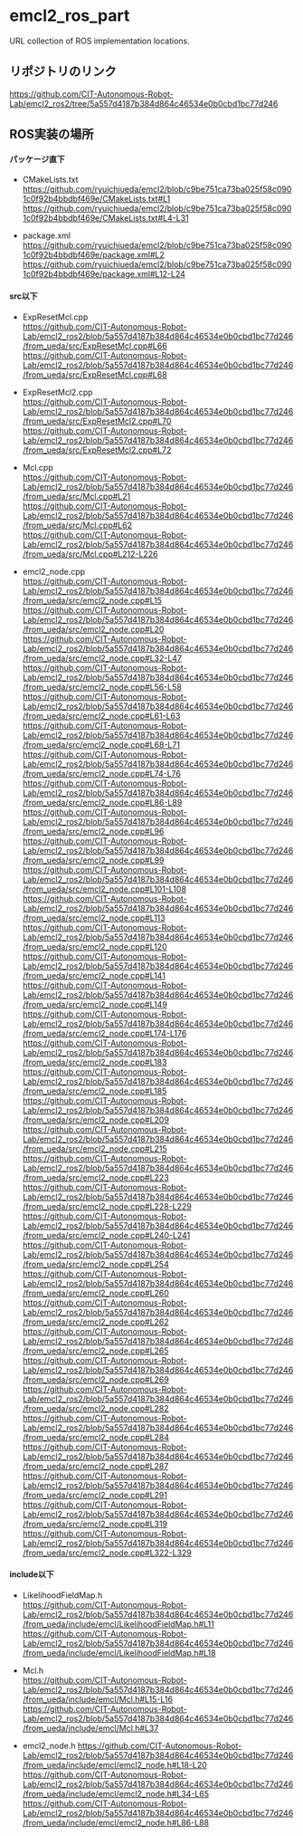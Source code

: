 # emcl2_ros_part
URL collection of ROS implementation locations.


## リポジトリのリンク
https://github.com/CIT-Autonomous-Robot-Lab/emcl2_ros2/tree/5a557d4187b384d864c46534e0b0cbd1bc77d246

## ROS実装の場所

#### パッケージ直下
* CMakeLists.txt  
https://github.com/ryuichiueda/emcl2/blob/c9be751ca73ba025f58c0901c0f92b4bbdbf469e/CMakeLists.txt#L1  
https://github.com/ryuichiueda/emcl2/blob/c9be751ca73ba025f58c0901c0f92b4bbdbf469e/CMakeLists.txt#L4-L31  

* package.xml  
https://github.com/ryuichiueda/emcl2/blob/c9be751ca73ba025f58c0901c0f92b4bbdbf469e/package.xml#L2  
https://github.com/ryuichiueda/emcl2/blob/c9be751ca73ba025f58c0901c0f92b4bbdbf469e/package.xml#L12-L24  

#### src以下
* ExpResetMcl.cpp  
https://github.com/CIT-Autonomous-Robot-Lab/emcl2_ros2/blob/5a557d4187b384d864c46534e0b0cbd1bc77d246/from_ueda/src/ExpResetMcl.cpp#L66  
https://github.com/CIT-Autonomous-Robot-Lab/emcl2_ros2/blob/5a557d4187b384d864c46534e0b0cbd1bc77d246/from_ueda/src/ExpResetMcl.cpp#L68  

* ExpResetMcl2.cpp  
https://github.com/CIT-Autonomous-Robot-Lab/emcl2_ros2/blob/5a557d4187b384d864c46534e0b0cbd1bc77d246/from_ueda/src/ExpResetMcl2.cpp#L70  
https://github.com/CIT-Autonomous-Robot-Lab/emcl2_ros2/blob/5a557d4187b384d864c46534e0b0cbd1bc77d246/from_ueda/src/ExpResetMcl2.cpp#L72  

* Mcl.cpp  
https://github.com/CIT-Autonomous-Robot-Lab/emcl2_ros2/blob/5a557d4187b384d864c46534e0b0cbd1bc77d246/from_ueda/src/Mcl.cpp#L21  
https://github.com/CIT-Autonomous-Robot-Lab/emcl2_ros2/blob/5a557d4187b384d864c46534e0b0cbd1bc77d246/from_ueda/src/Mcl.cpp#L62  
https://github.com/CIT-Autonomous-Robot-Lab/emcl2_ros2/blob/5a557d4187b384d864c46534e0b0cbd1bc77d246/from_ueda/src/Mcl.cpp#L212-L226

* emcl2_node.cpp  
https://github.com/CIT-Autonomous-Robot-Lab/emcl2_ros2/blob/5a557d4187b384d864c46534e0b0cbd1bc77d246/from_ueda/src/emcl2_node.cpp#L15  
https://github.com/CIT-Autonomous-Robot-Lab/emcl2_ros2/blob/5a557d4187b384d864c46534e0b0cbd1bc77d246/from_ueda/src/emcl2_node.cpp#L20  
https://github.com/CIT-Autonomous-Robot-Lab/emcl2_ros2/blob/5a557d4187b384d864c46534e0b0cbd1bc77d246/from_ueda/src/emcl2_node.cpp#L32-L47  
https://github.com/CIT-Autonomous-Robot-Lab/emcl2_ros2/blob/5a557d4187b384d864c46534e0b0cbd1bc77d246/from_ueda/src/emcl2_node.cpp#L56-L58  
https://github.com/CIT-Autonomous-Robot-Lab/emcl2_ros2/blob/5a557d4187b384d864c46534e0b0cbd1bc77d246/from_ueda/src/emcl2_node.cpp#L61-L63  
https://github.com/CIT-Autonomous-Robot-Lab/emcl2_ros2/blob/5a557d4187b384d864c46534e0b0cbd1bc77d246/from_ueda/src/emcl2_node.cpp#L68-L71  
https://github.com/CIT-Autonomous-Robot-Lab/emcl2_ros2/blob/5a557d4187b384d864c46534e0b0cbd1bc77d246/from_ueda/src/emcl2_node.cpp#L74-L76  
https://github.com/CIT-Autonomous-Robot-Lab/emcl2_ros2/blob/5a557d4187b384d864c46534e0b0cbd1bc77d246/from_ueda/src/emcl2_node.cpp#L86-L89  
https://github.com/CIT-Autonomous-Robot-Lab/emcl2_ros2/blob/5a557d4187b384d864c46534e0b0cbd1bc77d246/from_ueda/src/emcl2_node.cpp#L96  
https://github.com/CIT-Autonomous-Robot-Lab/emcl2_ros2/blob/5a557d4187b384d864c46534e0b0cbd1bc77d246/from_ueda/src/emcl2_node.cpp#L99  
https://github.com/CIT-Autonomous-Robot-Lab/emcl2_ros2/blob/5a557d4187b384d864c46534e0b0cbd1bc77d246/from_ueda/src/emcl2_node.cpp#L101-L108  
https://github.com/CIT-Autonomous-Robot-Lab/emcl2_ros2/blob/5a557d4187b384d864c46534e0b0cbd1bc77d246/from_ueda/src/emcl2_node.cpp#L113  
https://github.com/CIT-Autonomous-Robot-Lab/emcl2_ros2/blob/5a557d4187b384d864c46534e0b0cbd1bc77d246/from_ueda/src/emcl2_node.cpp#L120  
https://github.com/CIT-Autonomous-Robot-Lab/emcl2_ros2/blob/5a557d4187b384d864c46534e0b0cbd1bc77d246/from_ueda/src/emcl2_node.cpp#L141  
https://github.com/CIT-Autonomous-Robot-Lab/emcl2_ros2/blob/5a557d4187b384d864c46534e0b0cbd1bc77d246/from_ueda/src/emcl2_node.cpp#L149  
https://github.com/CIT-Autonomous-Robot-Lab/emcl2_ros2/blob/5a557d4187b384d864c46534e0b0cbd1bc77d246/from_ueda/src/emcl2_node.cpp#L174-L176  
https://github.com/CIT-Autonomous-Robot-Lab/emcl2_ros2/blob/5a557d4187b384d864c46534e0b0cbd1bc77d246/from_ueda/src/emcl2_node.cpp#L183  
https://github.com/CIT-Autonomous-Robot-Lab/emcl2_ros2/blob/5a557d4187b384d864c46534e0b0cbd1bc77d246/from_ueda/src/emcl2_node.cpp#L185  
https://github.com/CIT-Autonomous-Robot-Lab/emcl2_ros2/blob/5a557d4187b384d864c46534e0b0cbd1bc77d246/from_ueda/src/emcl2_node.cpp#L209  
https://github.com/CIT-Autonomous-Robot-Lab/emcl2_ros2/blob/5a557d4187b384d864c46534e0b0cbd1bc77d246/from_ueda/src/emcl2_node.cpp#L215  
https://github.com/CIT-Autonomous-Robot-Lab/emcl2_ros2/blob/5a557d4187b384d864c46534e0b0cbd1bc77d246/from_ueda/src/emcl2_node.cpp#L223  
https://github.com/CIT-Autonomous-Robot-Lab/emcl2_ros2/blob/5a557d4187b384d864c46534e0b0cbd1bc77d246/from_ueda/src/emcl2_node.cpp#L228-L229  
https://github.com/CIT-Autonomous-Robot-Lab/emcl2_ros2/blob/5a557d4187b384d864c46534e0b0cbd1bc77d246/from_ueda/src/emcl2_node.cpp#L240-L241  
https://github.com/CIT-Autonomous-Robot-Lab/emcl2_ros2/blob/5a557d4187b384d864c46534e0b0cbd1bc77d246/from_ueda/src/emcl2_node.cpp#L254  
https://github.com/CIT-Autonomous-Robot-Lab/emcl2_ros2/blob/5a557d4187b384d864c46534e0b0cbd1bc77d246/from_ueda/src/emcl2_node.cpp#L260  
https://github.com/CIT-Autonomous-Robot-Lab/emcl2_ros2/blob/5a557d4187b384d864c46534e0b0cbd1bc77d246/from_ueda/src/emcl2_node.cpp#L262  
https://github.com/CIT-Autonomous-Robot-Lab/emcl2_ros2/blob/5a557d4187b384d864c46534e0b0cbd1bc77d246/from_ueda/src/emcl2_node.cpp#L265  
https://github.com/CIT-Autonomous-Robot-Lab/emcl2_ros2/blob/5a557d4187b384d864c46534e0b0cbd1bc77d246/from_ueda/src/emcl2_node.cpp#L269  
https://github.com/CIT-Autonomous-Robot-Lab/emcl2_ros2/blob/5a557d4187b384d864c46534e0b0cbd1bc77d246/from_ueda/src/emcl2_node.cpp#L282  
https://github.com/CIT-Autonomous-Robot-Lab/emcl2_ros2/blob/5a557d4187b384d864c46534e0b0cbd1bc77d246/from_ueda/src/emcl2_node.cpp#L284  
https://github.com/CIT-Autonomous-Robot-Lab/emcl2_ros2/blob/5a557d4187b384d864c46534e0b0cbd1bc77d246/from_ueda/src/emcl2_node.cpp#L287  
https://github.com/CIT-Autonomous-Robot-Lab/emcl2_ros2/blob/5a557d4187b384d864c46534e0b0cbd1bc77d246/from_ueda/src/emcl2_node.cpp#L291  
https://github.com/CIT-Autonomous-Robot-Lab/emcl2_ros2/blob/5a557d4187b384d864c46534e0b0cbd1bc77d246/from_ueda/src/emcl2_node.cpp#L319  
https://github.com/CIT-Autonomous-Robot-Lab/emcl2_ros2/blob/5a557d4187b384d864c46534e0b0cbd1bc77d246/from_ueda/src/emcl2_node.cpp#L322-L329  

#### include以下
* LikelihoodFieldMap.h  
https://github.com/CIT-Autonomous-Robot-Lab/emcl2_ros2/blob/5a557d4187b384d864c46534e0b0cbd1bc77d246/from_ueda/include/emcl/LikelihoodFieldMap.h#L11  
https://github.com/CIT-Autonomous-Robot-Lab/emcl2_ros2/blob/5a557d4187b384d864c46534e0b0cbd1bc77d246/from_ueda/include/emcl/LikelihoodFieldMap.h#L18  

* Mcl.h  
https://github.com/CIT-Autonomous-Robot-Lab/emcl2_ros2/blob/5a557d4187b384d864c46534e0b0cbd1bc77d246/from_ueda/include/emcl/Mcl.h#L15-L16  
https://github.com/CIT-Autonomous-Robot-Lab/emcl2_ros2/blob/5a557d4187b384d864c46534e0b0cbd1bc77d246/from_ueda/include/emcl/Mcl.h#L37  

* emcl2_node.h
https://github.com/CIT-Autonomous-Robot-Lab/emcl2_ros2/blob/5a557d4187b384d864c46534e0b0cbd1bc77d246/from_ueda/include/emcl/emcl2_node.h#L18-L20  
https://github.com/CIT-Autonomous-Robot-Lab/emcl2_ros2/blob/5a557d4187b384d864c46534e0b0cbd1bc77d246/from_ueda/include/emcl/emcl2_node.h#L34-L65  
https://github.com/CIT-Autonomous-Robot-Lab/emcl2_ros2/blob/5a557d4187b384d864c46534e0b0cbd1bc77d246/from_ueda/include/emcl/emcl2_node.h#L86-L88  
